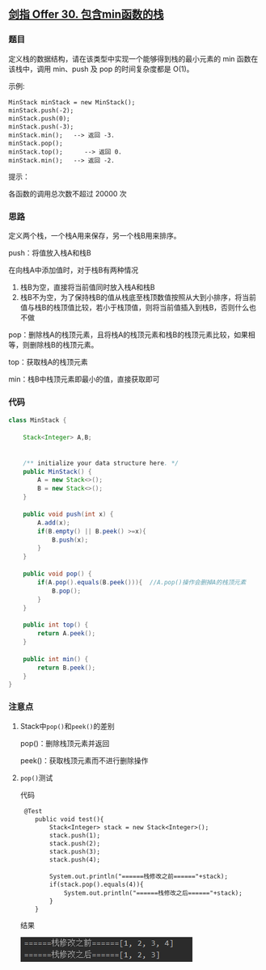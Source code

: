 ## [剑指 Offer 30. 包含min函数的栈](https://leetcode-cn.com/problems/bao-han-minhan-shu-de-zhan-lcof/)



### 题目

定义栈的数据结构，请在该类型中实现一个能够得到栈的最小元素的 min 函数在该栈中，调用 min、push 及 pop 的时间复杂度都是 O(1)。

 

示例:

```
MinStack minStack = new MinStack();
minStack.push(-2);
minStack.push(0);
minStack.push(-3);
minStack.min();   --> 返回 -3.
minStack.pop();
minStack.top();      --> 返回 0.
minStack.min();   --> 返回 -2.
```




提示：

各函数的调用总次数不超过 20000 次



### 思路

定义两个栈，一个栈A用来保存，另一个栈B用来排序。

push：将值放入栈A和栈B

在向栈A中添加值时，对于栈B有两种情况

1. 栈B为空，直接将当前值同时放入栈A和栈B
2. 栈B不为空，为了保持栈B的值从栈底至栈顶数值按照从大到小排序，将当前值与栈B的栈顶值比较，若小于栈顶值，则将当前值插入到栈B，否则什么也不做

pop：删除栈A的栈顶元素，且将栈A的栈顶元素和栈B的栈顶元素比较，如果相等，则删除栈B的栈顶元素。

top：获取栈A的栈顶元素

min：栈B中栈顶元素即最小的值，直接获取即可



### 代码

```java
class MinStack {

    Stack<Integer> A,B;


    /** initialize your data structure here. */
    public MinStack() {
        A = new Stack<>();
        B = new Stack<>();
    }
    
    public void push(int x) {
        A.add(x);
        if(B.empty() || B.peek() >=x){
            B.push(x);
        }
    }
    
    public void pop() {
        if(A.pop().equals(B.peek())){  //A.pop()操作会删掉A的栈顶元素
            B.pop();
        }
    }
    
    public int top() {
        return A.peek();
    }
    
    public int min() {
        return B.peek();
    }
}
```



### 注意点

1. Stack中`pop()`和`peek()`的差别

   pop()：删除栈顶元素并返回

   peek()：获取栈顶元素而不进行删除操作

2. `pop()`测试

   代码

   ```
    @Test
       public void test(){
           Stack<Integer> stack = new Stack<Integer>();
           stack.push(1);
           stack.push(2);
           stack.push(3);
           stack.push(4);
   
           System.out.println("======栈修改之前======"+stack);
           if(stack.pop().equals(4)){
               System.out.println("======栈修改之后======"+stack);
           }
       }
   ```

   结果

   ![](https://raw.githubusercontent.com/Kevin0001-cmd/picgo/main/202109141526532.png)

